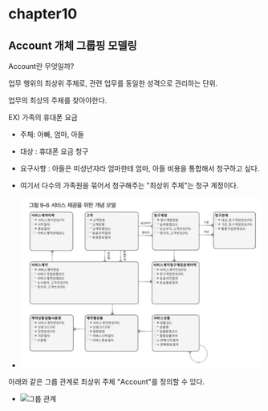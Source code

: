 # chapter10
## Account 개체 그룹핑 모델링

Account란 무엇일까?

업무 행위의 최상위 주체로, 관련 업무를 동일한 성격으로 관리하는 단위.


업무의 최상의 주체를 찾아야한다. 

EX) 가족의 휴대폰 요금

- 주체: 아빠, 엄마, 아들
- 대상 : 휴대폰 요금 청구 
- 요구사항 : 아들은 미성년자라 엄마한테 엄마, 아들 비용을 통합해서 청구하고 싶다. 

- 여기서 다수의 가족원을 묶어서 청구해주는 "최상위 주체"는 청구 계정이다. 


- ![엔티티](https://github.com/sendkite/data-modeling/blob/main/chapter10/phone-entity.png)


아래와 같은 그룹 관계로 최상위 주체 "Account"를 정의할 수 있다.

- ![그룹 관계](https://github.com/sendkite/data-modeling/blob/main/chapter10/mannytomanny.png)